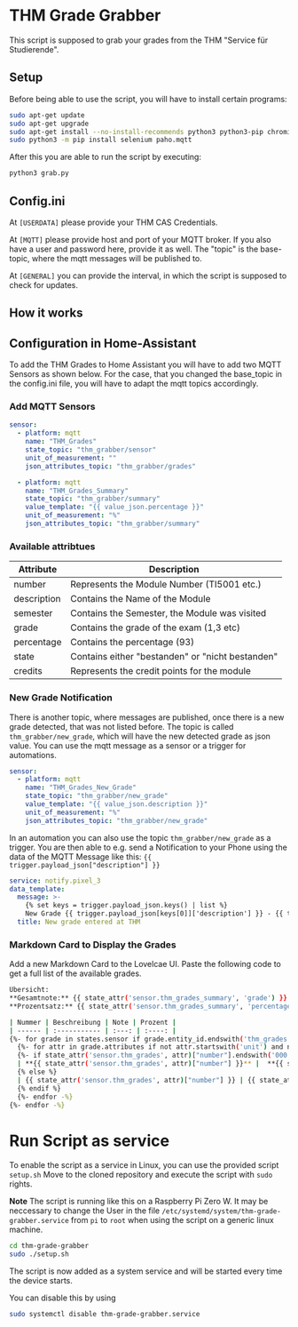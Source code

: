 # THM Grade Grabber 
This script is supposed to grab your grades from the THM "Service für Studierende".

## Setup

Before being able to use the script, you will have to install certain programs:

```bash
sudo apt-get update
sudo apt-get upgrade
sudo apt-get install --no-install-recommends python3 python3-pip chromium-bsu chromium-driver chromium-chromedriver mosquitto
sudo python3 -m pip install selenium paho.mqtt

```

After this you are able to run the script by executing:

```bash
python3 grab.py
```


## Config.ini
At `[USERDATA]` please provide your THM CAS Credentials.

At `[MQTT]` please provide host and port of your MQTT broker. If you also have a user and password here, provide it as well.
The "topic" is the base-topic, where the mqtt messages will be published to.

At `[GENERAL]` you can provide the interval, in which the script is supposed to check for updates.

## How it works

## Configuration in Home-Assistant

To add the THM Grades to Home Assistant you will have to add two MQTT Sensors as shown below.
For the case, that you changed the base_topic in the config.ini file, you will have to adapt the mqtt topics accordingly.

### Add MQTT Sensors

```yaml
sensor:
  - platform: mqtt
    name: "THM_Grades"
    state_topic: "thm_grabber/sensor"
    unit_of_measurement: ""
    json_attributes_topic: "thm_grabber/grades"

  - platform: mqtt
    name: "THM_Grades_Summary"
    state_topic: "thm_grabber/summary"
    value_template: "{{ value_json.percentage }}"
    unit_of_measurement: "%"
    json_attributes_topic: "thm_grabber/summary"
```
### Available attribtues
| Attribute | Description | 
| --- | --- |
| number | Represents the Module Number (TI5001 etc.) |
| description | Contains the Name of the Module |
| semester | Contains the Semester, the Module was visited |
| grade | Contains the grade of the exam (1,3 etc) |
| percentage | Contains the percentage (93) |
| state | Contains either "bestanden" or "nicht bestanden" |
| credits | Represents the credit points for the module |


### New Grade Notification
There is another topic, where messages are published, once there is a new grade detected, that was not listed before. 
The topic is called `thm_grabber/new_grade`, which will have the new detected grade as json value. 
You can use the mqtt message as a sensor or a trigger for automations.

```yaml
sensor:
  - platform: mqtt
    name: "THM_Grades_New_Grade"
    state_topic: "thm_grabber/new_grade"
    value_template: "{{ value_json.description }}"
    unit_of_measurement: "%"
    json_attributes_topic: "thm_grabber/new_grade"
```

In an automation you can also use the topic `thm_grabber/new_grade` as a trigger. 
You are then able to e.g. send a Notification to your Phone using the data of the MQTT Message like this:
`{{ trigger.payload_json["description"] }}`

```yaml
service: notify.pixel_3
data_template:
  message: >-
    {% set keys = trigger.payload_json.keys() | list %} 
    New Grade {{ trigger.payload_json[keys[0]]['description'] }} - {{ trigger.payload_json[keys[0]]['grade'] }} with {{ trigger.payload_json[keys[0]]['percentage'] }}%
  title: New grade entered at THM
```

### Markdown Card to Display the Grades

Add a new Markdown Card to the Lovelcae UI. Paste the following code to get a full list of the available grades.


```bash
Übersicht:
**Gesamtnote:** {{ state_attr('sensor.thm_grades_summary', 'grade') }} 
**Prozentsatz:** {{ state_attr('sensor.thm_grades_summary', 'percentage') }}%

| Nummer | Beschreibung | Note | Prozent |
| ------ | :----------- | :---: | :----: |
{%- for grade in states.sensor if grade.entity_id.endswith('thm_grades') -%}
  {%- for attr in grade.attributes if not attr.startswith('unit') and not attr.startswith('friendly') -%}
  {%- if state_attr('sensor.thm_grades', attr)["number"].endswith('000') or state_attr('sensor.thm_grades', attr)["number"].endswith('AP') or state_attr('sensor.thm_grades', attr)["number"].endswith('WPF')%}
  | **{{ state_attr('sensor.thm_grades', attr)["number"] }}** |  **{{ state_attr('sensor.thm_grades', attr)["description"] }}** | **{{ state_attr('sensor.thm_grades', attr)["grade"] }}** | **{{ state_attr('sensor.thm_grades', attr)["percentage"] }}** |
  {% else %}
  | {{ state_attr('sensor.thm_grades', attr)["number"] }} | {{ state_attr('sensor.thm_grades', attr)["description"] }} |  {{ state_attr('sensor.thm_grades', attr)["grade"] }} | {{ state_attr('sensor.thm_grades', attr)["percentage"] }} |
  {% endif %}
  {%- endfor -%}
{%- endfor -%}
```

# Run Script as service

To enable the script as a service in Linux, you can use the provided script `setup.sh`
Move to the cloned repository and execute the script with `sudo` rights. 

**Note** The script is running like this on a Raspberry Pi Zero W. It may be neccessary to change the User in the file `/etc/systemd/system/thm-grade-grabber.service` from `pi` to `root` when using the script on a generic linux machine.

```bash
cd thm-grade-grabber
sudo ./setup.sh
```

The script is now added as a system service and will be started every time the device starts.

You can disable this by using 

```bash
sudo systemctl disable thm-grade-grabber.service
```